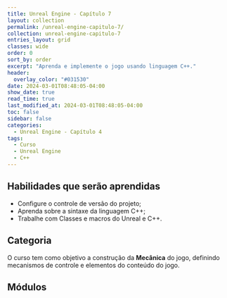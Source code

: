 ```yaml
---
title: Unreal Engine - Capítulo 7
layout: collection
permalink: /unreal-engine-capitulo-7/
collection: unreal-engine-capitulo-7
entries_layout: grid
classes: wide
order: 0
sort_by: order
excerpt: "Aprenda e implemente o jogo usando linguagem C++."
header:
  overlay_color: "#031530"
date: 2024-03-01T08:48:05-04:00
show_date: true
read_time: true
last_modified_at: 2024-03-01T08:48:05-04:00
toc: false
sidebar: false
categories:
  - Unreal Engine - Capítulo 4
tags:
  - Curso
  - Unreal Engine
  - C++
---
```


## Habilidades que serão aprendidas

- Configure o controle de versão do projeto;
- Aprenda sobre a sintaxe da linguagem C++;
- Trabalhe com Classes e macros do Unreal e C++.

## Categoria

O curso tem como objetivo a construção da **Mecânica** do jogo, definindo mecanismos de controle e elementos do conteúdo do jogo.

## Módulos
